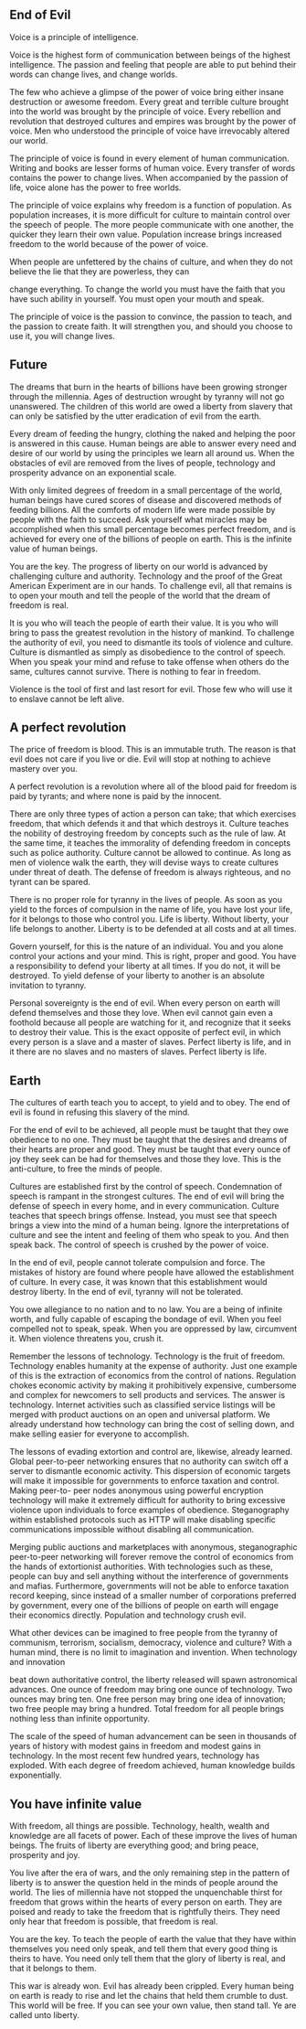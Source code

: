 ## End of Evil

Voice is a principle of intelligence.

Voice is the highest form of communication between beings of the highest intelligence. The passion and feeling that people are able to put behind their words can change lives, and change worlds.

The few who achieve a glimpse of the power of voice bring either insane destruction or awesome freedom. Every great and terrible culture brought into the world was brought by the principle of voice. Every rebellion and revolution that destroyed cultures and empires was brought by the power of voice. Men who understood the principle of voice have irrevocably altered our world.

The principle of voice is found in every element of human communication. Writing and books are lesser forms of human voice. Every transfer of words contains the power to change lives. When accompanied by the passion of life, voice alone has the power to free worlds.

The principle of voice explains why freedom is a function of population. As population increases, it is more difficult for culture to maintain control over the speech of people. The more people communicate with one another, the quicker they learn their own value. Population increase brings increased freedom to the world because of the power of voice.

When people are unfettered by the chains of culture, and when they do not believe the lie that they are powerless, they can

change everything. To change the world you must have the faith that you have such ability in yourself. You must open your mouth and speak.

The principle of voice is the passion to convince, the passion to teach, and the passion to create faith. It will strengthen you, and should you choose to use it, you will change lives.

## Future

The dreams that burn in the hearts of billions have been growing stronger through the millennia. Ages of destruction wrought by tyranny will not go unanswered. The children of this world are owed a liberty from slavery that can only be satisfied by the utter eradication of evil from the earth.

Every dream of feeding the hungry, clothing the naked and helping the poor is answered in this cause. Human beings are able to answer every need and desire of our world by using the principles we learn all around us. When the obstacles of evil are removed from the lives of people, technology and prosperity advance on an exponential scale.

With only limited degrees of freedom in a small percentage of the world, human beings have cured scores of disease and discovered methods of feeding billions. All the comforts of modern life were made possible by people with the faith to succeed. Ask yourself what miracles may be accomplished when this small percentage becomes perfect freedom, and is achieved for every one of the billions of people on earth. This is the infinite value of human beings.

You are the key. The progress of liberty on our world is advanced by challenging culture and authority. Technology and the proof of the Great American Experiment are in our hands. To challenge evil, all that remains is to open your mouth and tell the people of the world that the dream of freedom is real.

It is you who will teach the people of earth their value. It is you who will bring to pass the greatest revolution in the history of mankind. To challenge the authority of evil, you need to dismantle its tools of violence and culture. Culture is dismantled as simply as disobedience to the control of speech. When you speak your mind and refuse to take offense when others do the same, cultures cannot survive. There is nothing to fear in freedom.

Violence is the tool of first and last resort for evil. Those few who will use it to enslave cannot be left alive.

## A perfect revolution

The price of freedom is blood. This is an immutable truth. The reason is that evil does not care if you live or die. Evil will stop at nothing to achieve mastery over you.

A perfect revolution is a revolution where all of the blood paid for freedom is paid by tyrants; and where none is paid by the innocent.

There are only three types of action a person can take; that which exercises freedom, that which defends it and that which destroys it. Culture teaches the nobility of destroying freedom by concepts such as the rule of law. At the same time, it teaches the immorality of defending freedom in concepts such as police authority. Culture cannot be allowed to continue. As long as men of violence walk the earth, they will devise ways to create cultures under threat of death. The defense of freedom is always righteous, and no tyrant can be spared.

There is no proper role for tyranny in the lives of people. As soon as you yield to the forces of compulsion in the name of life, you have lost your life, for it belongs to those who control you. Life is liberty. Without liberty, your life belongs to another. Liberty is to be defended at all costs and at all times.

Govern yourself, for this is the nature of an individual. You and you alone control your actions and your mind. This is right, proper and good. You have a responsibility to defend your liberty at all times. If you do not, it will be destroyed. To yield defense of your liberty to another is an absolute invitation to tyranny.

Personal sovereignty is the end of evil. When every person on earth will defend themselves and those they love. When evil cannot gain even a foothold because all people are watching for it, and recognize that it seeks to destroy their value. This is the exact opposite of perfect evil, in which every person is a slave and a master of slaves. Perfect liberty is life, and in it there are no slaves and no masters of slaves. Perfect liberty is life.

## Earth

The cultures of earth teach you to accept, to yield and to obey. The end of evil is found in refusing this slavery of the mind.

For the end of evil to be achieved, all people must be taught that they owe obedience to no one. They must be taught that the desires and dreams of their hearts are proper and good. They must be taught that every ounce of joy they seek can be had for themselves and those they love. This is the anti-culture, to free the minds of people.

Cultures are established first by the control of speech. Condemnation of speech is rampant in the strongest cultures. The end of evil will bring the defense of speech in every home, and in every communication. Culture teaches that speech brings offense. Instead, you must see that speech brings a view into the mind of a human being. Ignore the interpretations of culture and see the intent and feeling of them who speak to you. And then speak back. The control of speech is crushed by the power of voice.

In the end of evil, people cannot tolerate compulsion and force. The mistakes of history are found where people have allowed the establishment of culture. In every case, it was known that this establishment would destroy liberty. In the end of evil, tyranny will not be tolerated.

You owe allegiance to no nation and to no law. You are a being of infinite worth, and fully capable of escaping the bondage of evil. When you feel compelled not to speak, speak. When you are oppressed by law, circumvent it. When violence threatens you, crush it.

Remember the lessons of technology. Technology is the fruit of freedom. Technology enables humanity at the expense of authority. Just one example of this is the extraction of economics from the control of nations. Regulation chokes economic activity by making it prohibitively expensive, cumbersome and complex for newcomers to sell products and services. The answer is technology. Internet activities such as classified service listings will be merged with product auctions on an open and universal platform. We already understand how technology can bring the cost of selling down, and make selling easier for everyone to accomplish.

The lessons of evading extortion and control are, likewise, already learned. Global peer-to-peer networking ensures that no authority can switch off a server to dismantle economic activity. This dispersion of economic targets will make it impossible for governments to enforce taxation and control. Making peer-to- peer nodes anonymous using powerful encryption technology will make it extremely difficult for authority to bring excessive violence upon individuals to force examples of obedience. Steganography within established protocols such as HTTP will make disabling specific communications impossible without disabling all communication.

Merging public auctions and marketplaces with anonymous, steganographic peer-to-peer networking will forever remove the control of economics from the hands of extortionist authorities. With technologies such as these, people can buy and sell anything without the interference of governments and mafias. Furthermore, governments will not be able to enforce taxation record keeping, since instead of a smaller number of corporations preferred by government, every one of the billions of people on earth will engage their economics directly. Population and technology crush evil.

What other devices can be imagined to free people from the tyranny of communism, terrorism, socialism, democracy, violence and culture? With a human mind, there is no limit to imagination and invention. When technology and innovation

beat down authoritative control, the liberty released will spawn astronomical advances. One ounce of freedom may bring one ounce of technology. Two ounces may bring ten. One free person may bring one idea of innovation; two free people may bring a hundred. Total freedom for all people brings nothing less than infinite opportunity.

The scale of the speed of human advancement can be seen in thousands of years of history with modest gains in freedom and modest gains in technology. In the most recent few hundred years, technology has exploded. With each degree of freedom achieved, human knowledge builds exponentially.

## You have infinite value

With freedom, all things are possible. Technology, health, wealth and knowledge are all facets of power. Each of these improve the lives of human beings. The fruits of liberty are everything good; and bring peace, prosperity and joy.

You live after the era of wars, and the only remaining step in the pattern of liberty is to answer the question held in the minds of people around the world. The lies of millennia have not stopped the unquenchable thirst for freedom that grows within the hearts of every person on earth. They are poised and ready to take the freedom that is rightfully theirs. They need only hear that freedom is possible, that freedom is real.

You are the key. To teach the people of earth the value that they have within themselves you need only speak, and tell them that every good thing is theirs to have. You need only tell them that the glory of liberty is real, and that it belongs to them.

This war is already won. Evil has already been crippled. Every human being on earth is ready to rise and let the chains that held them crumble to dust. This world will be free. If you can see your own value, then stand tall. Ye are called unto liberty.